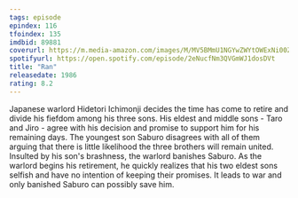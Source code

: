 ```yaml
---
tags: episode
epindex: 116
tfoindex: 135
imdbid: 89881
coverurl: https://m.media-amazon.com/images/M/MV5BMmU1NGYwZWYtOWExNi00ZTEyLTgwMmUtM2ZlMDVjNWM4YjVlXkEyXkFqcGdeQXVyMjUzOTY1NTc@._V1_SX202_CR0,0,202,300_.jpg
spotifyurl: https://open.spotify.com/episode/2eNucfNm3QVGmWJ1dosDVt
title: "Ran"
releasedate: 1986
rating: 8.2
---
```


Japanese warlord Hidetori Ichimonji decides the time has come to retire and divide his fiefdom among his three sons. His eldest and middle sons - Taro and Jiro - agree with his decision and promise to support him for his remaining days. The youngest son Saburo disagrees with all of them arguing that there is little likelihood the three brothers will remain united. Insulted by his son's brashness, the warlord banishes Saburo. As the warlord begins his retirement, he quickly realizes that his two eldest sons selfish and have no intention of keeping their promises. It leads to war and only banished Saburo can possibly save him.
